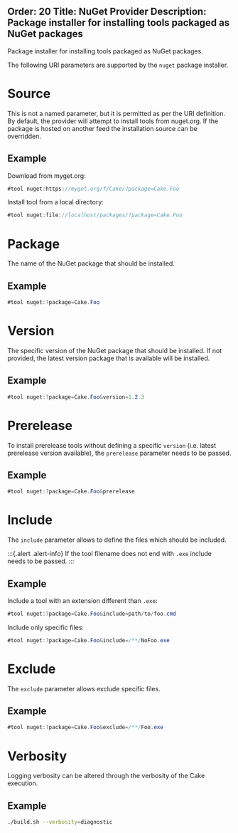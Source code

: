 Order: 20
Title: NuGet Provider
Description: Package installer for installing tools packaged as NuGet packages
---

Package installer for installing tools packaged as NuGet packages.

The following URI parameters are supported by the `nuget` package installer.

# Source

This is not a named parameter, but it is permitted as per the URI definition.
By default, the provider will attempt to install tools from nuget.org.
If the package is hosted on another feed the installation source can be overridden.

## Example

Download from myget.org:

```csharp
#tool nuget:https://myget.org/f/Cake/?package=Cake.Foo
```

Install tool from a local directory:

```csharp
#tool nuget:file://localhost/packages/?package=Cake.Foo
```

# Package

The name of the NuGet package that should be installed.

## Example

```csharp
#tool nuget:?package=Cake.Foo
```

# Version

The specific version of the NuGet package that should be installed.
If not provided, the latest version package that is available will be installed.

## Example

```csharp
#tool nuget:?package=Cake.Foo&version=1.2.3
```

# Prerelease

To install prerelease tools without defining a specific `version` (i.e. latest prerelease version available), the `prerelease` parameter needs to be passed.

## Example

```csharp
#tool nuget:?package=Cake.Foo&prerelease
```

# Include

The `include` parameter allows to define the files which should be included.

:::{.alert .alert-info}
If the tool filename does not end with `.exe` include needs to be passed.
:::

## Example

Include a tool with an extension different than `.exe`:

```csharp
#tool nuget:?package=Cake.Foo&include=path/to/foo.cmd
```

Include only specific files:

```csharp
#tool nuget:?package=Cake.Foo&include=/**/NoFoo.exe
```

# Exclude

The `exclude` parameter allows exclude specific files.

## Example

```csharp
#tool nuget:?package=Cake.Foo&exclude=/**/Foo.exe
```

# Verbosity

Logging verbosity can be altered through the verbosity of the Cake execution.

## Example

```bash
./build.sh --verbosity=diagnostic
```
